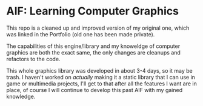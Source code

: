 # AIF: Learning Computer Graphics
This repo is a cleaned up and improved version of my original one, which was linked in the Portfolio (old one has been made private).

The capabilities of this engine/library and my knoweldge of computer graphics are both the exact same, the only changes are cleanups and refactors to the code.

This whole graphics library was developed in about 3-4 days, so it may be trash. I haven't worked on *actually* making it a static library that I can use in game or multimedia projects, I'll get to that after all the features I want are in place, of course I will continue to develop this past AIF with my gained knowledge.